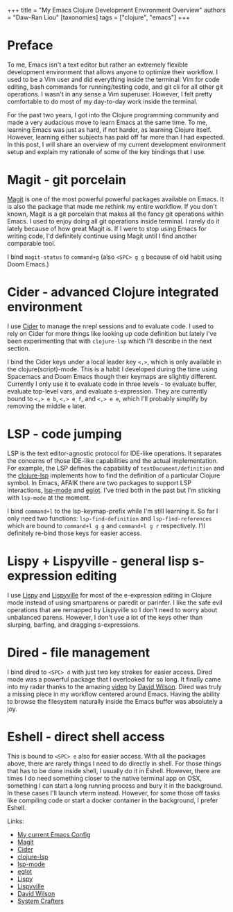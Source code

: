 +++
title = "My Emacs Clojure Development Environment Overview"
authors = "Daw-Ran Liou"
[taxonomies]
tags = ["clojure", "emacs"]
+++

# Preface

To me, Emacs isn't a text editor but rather an extremely flexible development
environment that allows anyone to optimize their workflow. I used to be a Vim
user and did everything inside the terminal: Vim for code editing, bash commands
for running/testing code, and git cli for all other git operations. I wasn't in
any sense a Vim superuser. However, I felt pretty comfortable to do most of my
day-to-day work inside the terminal.

For the past two years, I got into the Clojure programming community and made a
very audacious move to learn Emacs at the same time. To me, learning Emacs was
just as hard, if not harder, as learning Clojure itself. However, learning
either subjects has paid off far more than I had expected. In this post, I will
share an overview of my current development environment setup and explain my
rationale of some of the key bindings that I use.

# Magit - git porcelain

[Magit](https://magit.vc/) is one of the most powerful powerful packages
available on Emacs. It is also the package that made me rethink my entire
workflow. If you don't known, Magit is a git porcelain that makes all the fancy
git operations within Emacs. I used to enjoy doing all git operations inside
terminal. I rarely do it lately because of how great Magit is. If I were to stop
using Emacs for writing code, I'd definitely continue using Magit until I find
another comparable tool.

I bind `magit-status` to `command+g` (also `<SPC> g g` because of old habit using
Doom Emacs.)

# Cider - advanced Clojure integrated environment

I use [Cider](https://cider.mx/) to manage the nrepl sessions and to evaluate
code. I used to rely on Cider for more things like looking up code definition
but lately I've been experimenting that with `clojure-lsp` which I'll describe
in the next section.

I bind the Cider keys under a local leader key `<,>`, which is only available in
the clojure(script)-mode. This is a habit I developed during the time using
Spacemacs and Doom Emacs though their keymaps are slightly different. Currently
I only use it to evaluate code in three levels - to evaluate buffer, evaluate
top-level vars, and evaluate s-expression. They are currently bound to `<,> e
b`, `<,> e f`, and `<,> e e`, which I'll probably simplify by removing the
middle `e` later.

# LSP - code jumping

LSP is the text editor-agnostic protocol for IDE-like operations. It separates
the concerns of those IDE-like capabilities and the actual implementation. For
example, the LSP defines the capability of `textDocument/definition` and the
[clojure-lsp](https://github.com/snoe/clojure-lsp) implements how to find the
definition of a particular Clojure symbol. In Emacs, AFAIK there are two
packages to support LSP interactions,
[lsp-mode](https://emacs-lsp.github.io/lsp-mode/) and
[eglot](https://github.com/joaotavora/eglot). I've tried both in the past but
I'm sticking with `lsp-mode` at the moment.

I bind `command+l` to the lsp-keymap-prefix while I'm still learning it. So far
I only need two functions: `lsp-find-definition` and `lsp-find-references` which
are bound to `command+l g g` and `command+l g r` respectively. I'll definitely
re-bind those keys for easier access.

# Lispy + Lispyville - general lisp s-expression editing

I use [Lispy](https://github.com/abo-abo/lispy) and
[Lispyville](https://github.com/noctuid/lispyville) for most of the e-expression
editing in Clojure mode instead of using smartparens or paredit or parinfer. I
like the safe evil operations that are remapped by Lispyville so I don't need to
worry about unbalanced parens. However, I don't use a lot of the keys other than
slurping, barfing, and dragging s-expressions.

# Dired - file management

I bind dired to `<SPC> d` with just two key strokes for easier access. Dired mode
was a powerful package that I overlooked for so long. It finally came into my
radar thanks to the amazing [video](https://youtu.be/PMWwM8QJAtU) by [David
Wilson](https://twitter.com/daviwil). Dired was truly a missing piece in my
workflow centered around Emacs. Having the ability to browse the filesystem
naturally inside the Emacs buffer was absolutely a joy.

# Eshell - direct shell access

This is bound to `<SPC> e` also for easier access. With all the packages above,
there are rarely things I need to do directly in shell. For those things that
has to be done inside shell, I usually do it in Eshell. However, there are times
I do need something closer to the native terminal app on OSX, something I can
start a long running process and bury it in the background. In these cases I'll
launch vterm instead. However, for some those off tasks like compiling code or
start a docker container in the background, I prefer Eshell.

Links:
- [My current Emacs Config](https://github.com/dawranliou/emacs.d)
- [Magit](https://magit.vc/)
- [Cider](https://cider.mx/)
- [clojure-lsp](https://github.com/snoe/clojure-lsp)
- [lsp-mode](https://emacs-lsp.github.io/lsp-mode/)
- [eglot](https://github.com/joaotavora/eglot)
- [Lispy](https://github.com/abo-abo/lispy)
- [Lispyville](https://github.com/noctuid/lispyville)
- [David Wilson](https://twitter.com/daviwil)
- [System Crafters](https://www.youtube.com/c/SystemCrafters/videos)
